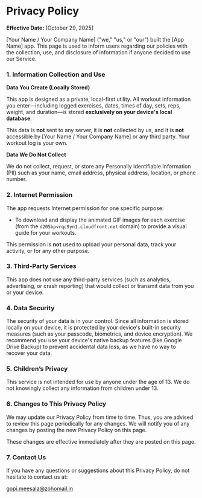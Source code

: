 # Privacy Policy

**Effective Date:** [October 29, 2025]

[Your Name / Your Company Name] ("we," "us," or "our") built the [App Name] app. This page is used to inform users regarding our policies with the collection, use, and disclosure of information if anyone decided to use our Service.

### 1. Information Collection and Use

**Data You Create (Locally Stored)**

This app is designed as a private, local-first utility. All workout information you enter—including logged exercises, dates, times of day, sets, reps, weight, and duration—is stored **exclusively on your device's local database**.

This data is **not** sent to any server, it is **not** collected by us, and it is **not** accessible by [Your Name / Your Company Name] or any third party. Your workout log is your own.

**Data We Do Not Collect**

We do not collect, request, or store any Personally Identifiable Information (PII) such as your name, email address, physical address, location, or phone number.

### 2. Internet Permission

The app requests Internet permission for one specific purpose:

* To download and display the animated GIF images for each exercise (from the `d205bpvrqc9yn1.cloudfront.net` domain) to provide a visual guide for your workouts.

This permission is **not** used to upload your personal data, track your activity, or for any other purpose.

### 3. Third-Party Services

This app does not use any third-party services (such as analytics, advertising, or crash reporting) that would collect or transmit data from you or your device.

### 4. Data Security

The security of your data is in your control. Since all information is stored locally on your device, it is protected by your device's built-in security measures (such as your passcode, biometrics, and device encryption). We recommend you use your device's native backup features (like Google Drive Backup) to prevent accidental data loss, as we have no way to recover your data.

### 5. Children’s Privacy

This service is not intended for use by anyone under the age of 13. We do not knowingly collect any information from children under 13.

### 6. Changes to This Privacy Policy

We may update our Privacy Policy from time to time. Thus, you are advised to review this page periodically for any changes. We will notify you of any changes by posting the new Privacy Policy on this page.

These changes are effective immediately after they are posted on this page.

### 7. Contact Us

If you have any questions or suggestions about this Privacy Policy, do not hesitate to contact us at:

gopi.meesala@zohomail.in
